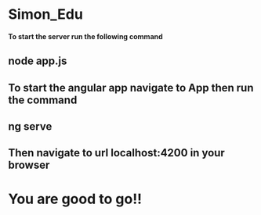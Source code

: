 # Simon_Edu
#### To start the server run the following command
## **node app.js**

## To start the angular app navigate to App then run the command
## **ng serve**

## Then navigate to url **localhost:4200** in your browser

# You are good to go!!

